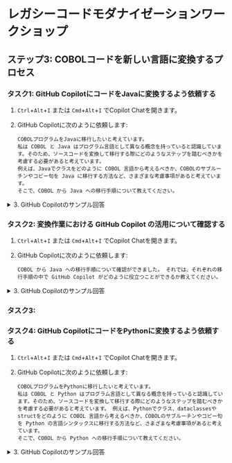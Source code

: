 # レガシーコードモダナイゼーションワークショップ

## ステップ3: COBOLコードを新しい言語に変換するプロセス

### タスク1: GitHub CopilotにコードをJavaに変換するよう依頼する

1. `Ctrl`+`Alt`+`I` または `Cmd`+`Alt`+`I` でCopilot Chatを開きます。

2. GitHub Copilotに次のように依頼します:

   ```plaintext
   COBOLプログラムをJavaに移行したいと考えています。
   私は COBOL と Java はプログラム言語として異なる概念を持っていると認識しています。そのため、ソースコードを変換して移行する際にどのようなステップを踏むべきかを考慮する必要があると考えています。
   例えば、Javaでクラスをどのように COBOL 言語から考えるべきか、COBOLのサブルーチンやコピー句を Java に移行する方法など、さまざまな考慮事項があると考えています。
   そこで、COBOL から Java への移行手順について教えてください。
   ```

<details>
<summary>3. GitHub Copilotのサンプル回答</summary>
COBOL から Java への移行手順について、以下のステップを踏むことをお勧めします。これらのステップは、COBOL の概念を Java に適切にマッピングし、移行プロセスをスムーズに進めるためのものです。

### 1. プロジェクトの計画と準備

- **コードベースのインベントリ**:
  - すべての COBOL プログラム、コピー句、外部依存関係を特定し、ドキュメント化します。

- **移行の範囲と目標の設定**:
  - 移行するコードの範囲を決定し、移行の目標（例：パフォーマンスの向上、保守性の向上）を設定します。

### 2. COBOL の概念を Java にマッピング

- **プログラム構造**:
  - COBOL の各プログラムを Java のクラスにマッピングします。COBOL の `IDENTIFICATION DIVISION` は Java クラスの宣言に相当します。

- **データ定義**:
  - COBOL の `DATA DIVISION` に定義されたデータ項目を Java のフィールドに変換します。COBOL のデータ型を Java のデータ型にマッピングします。

- **サブルーチン**:
  - COBOL のサブルーチン（`PERFORM` や `CALL` ステートメント）を Java のメソッドに変換します。サブルーチンの引数はメソッドのパラメータとして扱います。

- **COPYBOOK**:
  - COBOL のコピー句（COPYBOOK）は、Java のクラスやインターフェースとして再利用可能なコードに変換します。

### 3. 移行の実装

- **クラスの作成**:
  - 各 COBOL プログラムに対応する Java クラスを作成します。クラス名はプログラム名に基づいて命名します。

- **フィールドの定義**:
  - COBOL のデータ項目を Java のフィールドとして定義します。データ型の変換を行います（例：`PIC 9(3)` は `int` に変換）。

- **メソッドの実装**:
  - COBOL のサブルーチンを Java のメソッドとして実装します。メソッド名はサブルーチン名に基づいて命名します。

- **外部プログラムの呼び出し**:
  - COBOL の外部プログラム呼び出し（`CALL` ステートメント）を Java のメソッド呼び出しに変換します。

### 4. テストと検証

- **単体テストの作成**:
  - 各 Java クラスとメソッドに対して単体テストを作成し、正しく動作することを確認します。

- **統合テストの実施**:
  - 移行された Java コード全体を統合テストし、システム全体が正しく動作することを確認します。

### 5. 最適化とリファクタリング

- **コードの最適化**:
  - 移行された Java コードを最適化し、パフォーマンスを向上させます。

- **リファクタリング**:
  - コードの可読性と保守性を向上させるために、リファクタリングを行います。

### 具体的な例

#### COBOL のサブルーチンの Java への変換例

**COBOL サブルーチン**
```cobol
INITIALIZE-EMPLOYEES.
    MOVE "E001" TO EMPLOYEE-ID(1).
    MOVE "Alice Johnson" TO EMPLOYEE-NAME(1).
    MOVE "HR" TO DEPARTMENT(1).
    MOVE 70000.00 TO GROSS-SALARY(1).
    ...
```

**Java メソッド**
```java
public class PayrollSystem {
    private Employee[] employees = new Employee[5];

    public void initializeEmployees() {
        employees[0] = new Employee("E001", "Alice Johnson", "HR", 70000.00);
        ...
    }
}

class Employee {
    private String id;
    private String name;
    private String department;
    private double grossSalary;

    public Employee(String id, String name, String department, double grossSalary) {
        this.id = id;
        this.name = name;
        this.department = department;
        this.grossSalary = grossSalary;
    }

    // Getters and setters
}
```

### まとめ

COBOL から Java への移行は、プログラム構造、データ定義、サブルーチン、コピー句などの COBOL の概念を Java に適切にマッピングすることが重要です。移行プロセスを計画し、各ステップを慎重に実行することで、スムーズな移行を実現できます。
</details>

### タスク2: 変換作業における GitHub Copilot の活用について確認する

1. `Ctrl`+`Alt`+`I` または `Cmd`+`Alt`+`I` でCopilot Chatを開きます。

2. GitHub Copilotに次のように依頼します:

   ```plaintext
   COBOL から Java への移行手順について確認ができました。 それでは、それぞれの移行手順の中で GitHub Copilot がどのように役立つことができるか教えてください。
   ```

<details>
<summary>3. GitHub Copilotのサンプル回答</summary>
GitHub Copilot は、COBOL から Java への移行手順の各ステップでさまざまな方法で役立つことができます。以下に、各移行手順において GitHub Copilot がどのように支援できるかを説明します。

### 1. プロジェクトの計画と準備

- **コードベースのインベントリ**:
  - GitHub Copilot は、スクリプトを生成して COBOL ファイルのリストを取得し、コード行数やファイルサイズを計算するのに役立ちます。

  ```python
  import os

  def list_cobol_files(directory):
      cobol_files = []
      for root, _, files in os.walk(directory):
          for file in files:
              if file.endswith(('.cbl', '.cob')):
                  cobol_files.append(os.path.join(root, file))
      return cobol_files

  directory_path = '/path/to/cobol/project'
  cobol_files = list_cobol_files(directory_path)
  for file in cobol_files:
      print(file)
  ```

- **移行の範囲と目標の設定**:
  - GitHub Copilot は、移行計画のドキュメントテンプレートを生成するのに役立ちます。

  ```markdown
  # Migration Plan

  ## Scope
  - List of COBOL programs to be migrated
  - Dependencies and external systems

  ## Goals
  - Improve performance
  - Enhance maintainability
  - Reduce technical debt

  ## Timeline
  - Phase 1: Inventory and Analysis
  - Phase 2: Code Conversion
  - Phase 3: Testing and Validation
  - Phase 4: Optimization and Refactoring
  ```

### 2. COBOL の概念を Java にマッピング

- **プログラム構造**:
  - GitHub Copilot は、COBOL プログラムを Java クラスに変換するためのテンプレートを生成するのに役立ちます。

  ```java
  public class PayrollSystem {
      // Fields and methods will be added here
  }
  ```

- **データ定義**:
  - GitHub Copilot は、COBOL のデータ項目を Java のフィールドに変換するコードを生成するのに役立ちます。

  ```java
  public class Employee {
      private String id;
      private String name;
      private String department;
      private double grossSalary;

      // Constructor, getters, and setters
  }
  ```

- **サブルーチン**:
  - GitHub Copilot は、COBOL のサブルーチンを Java のメソッドに変換するコードを生成するのに役立ちます。

  ```java
  public void initializeEmployees() {
      employees[0] = new Employee("E001", "Alice Johnson", "HR", 70000.00);
      // Initialize other employees
  }
  ```

- **COPYBOOK**:
  - GitHub Copilot は、COBOL のコピー句を Java のクラスやインターフェースに変換するコードを生成するのに役立ちます。

  ```java
  public class EmployeeData {
      // Fields and methods for reusable data structures
  }
  ```

### 3. 移行の実装

- **クラスの作成**:
  - GitHub Copilot は、COBOL プログラムに対応する Java クラスを作成するコードを生成するのに役立ちます。

  ```java
  public class PayrollSystem {
      private Employee[] employees = new Employee[5];

      // Methods will be added here
  }
  ```

- **フィールドの定義**:
  - GitHub Copilot は、COBOL のデータ項目を Java のフィールドに変換するコードを生成するのに役立ちます。

  ```java
  private int employeeIndex;
  private double taxRate = 0.20;
  private double bonusRate = 0.10;
  private double deductionRate = 0.05;
  ```

- **メソッドの実装**:
  - GitHub Copilot は、COBOL のサブルーチンを Java のメソッドに変換するコードを生成するのに役立ちます。

  ```java
  public void calculateNetSalaries() {
      for (Employee employee : employees) {
          double bonus = calculateBonus(employee.getGrossSalary());
          double netSalary = employee.getGrossSalary() + bonus - (employee.getGrossSalary() * taxRate) - (employee.getGrossSalary() * deductionRate);
          employee.setNetSalary(netSalary);
      }
  }

  private double calculateBonus(double grossSalary) {
      return grossSalary * bonusRate;
  }
  ```

- **外部プログラムの呼び出し**:
  - GitHub Copilot は、COBOL の外部プログラム呼び出しを Java のメソッド呼び出しに変換するコードを生成するのに役立ちます。

  ```java
  public void callCalculateBonus(double grossSalary, double[] bonus) {
      bonus[0] = calculateBonus(grossSalary);
  }
  ```

### 4. テストと検証

- **単体テストの作成**:
  - GitHub Copilot は、各 Java クラスとメソッドに対する単体テストを生成するのに役立ちます。

  ```java
  @Test
  public void testInitializeEmployees() {
      PayrollSystem payrollSystem = new PayrollSystem();
      payrollSystem.initializeEmployees();
      assertEquals("E001", payrollSystem.getEmployees()[0].getId());
  }
  ```

- **統合テストの実施**:
  - GitHub Copilot は、統合テストのテンプレートを生成するのに役立ちます。

  ```java
  @Test
  public void testPayrollSystemIntegration() {
      PayrollSystem payrollSystem = new PayrollSystem();
      payrollSystem.initializeEmployees();
      payrollSystem.calculateNetSalaries();
      payrollSystem.calculateDepartmentTotals();
      payrollSystem.displayEmployees();
      payrollSystem.displayDepartmentTotals();
  }
  ```

### 5. 最適化とリファクタリング

- **コードの最適化**:
  - GitHub Copilot は、パフォーマンスを向上させるためのコード最適化の提案を行うのに役立ちます。

  ```java
  public void optimizeNetSalaryCalculation() {
      for (Employee employee : employees) {
          double grossSalary = employee.getGrossSalary();
          double bonus = calculateBonus(grossSalary);
          double netSalary = grossSalary + bonus - (grossSalary * taxRate) - (grossSalary * deductionRate);
          employee.setNetSalary(netSalary);
      }
  }
  ```

- **リファクタリング**:
  - GitHub Copilot は、コードの可読性と保守性を向上させるためのリファクタリングの提案を行うのに役立ちます。

  ```java
  public class Employee {
      private String id;
      private String name;
      private String department;
      private double grossSalary;
      private double netSalary;

      // Constructor, getters, and setters
  }
  ```

### まとめ

GitHub Copilot は、COBOL から Java への移行プロセスの各ステップで支援することができます。コードの生成、最適化、リファクタリング、テストの作成など、さまざまなタスクを効率的に行うための提案を提供し、移行プロジェクトをスムーズに進めることができます。
</details>

### タスク3:

### タスク4: GitHub CopilotにコードをPythonに変換するよう依頼する

1. `Ctrl`+`Alt`+`I` または `Cmd`+`Alt`+`I` でCopilot Chatを開きます。

2. GitHub Copilotに次のように依頼します:

   ```plaintext
   COBOLプログラムをPythonに移行したいと考えています。
   私は COBOL と Python はプログラム言語として異なる概念を持っていると認識しています。そのため、ソースコードを変換して移行する際にどのようなステップを踏むべきかを考慮する必要があると考えています。 例えば、Pythonでクラス、dataclassesやstructをどのように COBOL 言語から考えるべきか、COBOLのサブルーチンやコピー句を Python の言語シンタックスに移行する方法など、さまざまな考慮事項があると考えています。
   そこで、COBOL から Python への移行手順について教えてください。
   ```

<details>
<summary>3. GitHub Copilotのサンプル回答</summary>
COBOL から Python への移行手順について、以下のステップを踏むことをお勧めします。これらのステップは、COBOL の概念を Python に適切にマッピングし、移行プロセスをスムーズに進めるためのものです。

### 1. プロジェクトの計画と準備

- **コードベースのインベントリ**:
  - すべての COBOL プログラム、コピー句、外部依存関係を特定し、ドキュメント化します。

- **移行の範囲と目標の設定**:
  - 移行するコードの範囲を決定し、移行の目標（例：パフォーマンスの向上、保守性の向上）を設定します。

### 2. COBOL の概念を Python にマッピング

- **プログラム構造**:
  - COBOL の各プログラムを Python のクラスまたはモジュールにマッピングします。COBOL の `IDENTIFICATION DIVISION` は Python のクラス定義に相当します。

- **データ定義**:
  - COBOL の `DATA DIVISION` に定義されたデータ項目を Python のデータクラスや辞書に変換します。COBOL のデータ型を Python のデータ型にマッピングします。

- **サブルーチン**:
  - COBOL のサブルーチン（`PERFORM` や `CALL` ステートメント）を Python の関数やメソッドに変換します。サブルーチンの引数は関数のパラメータとして扱います。

- **COPYBOOK**:
  - COBOL のコピー句（COPYBOOK）は、Python のモジュールやクラスとして再利用可能なコードに変換します。

### 3. 移行の実装

- **クラスの作成**:
  - 各 COBOL プログラムに対応する Python クラスまたはモジュールを作成します。クラス名やモジュール名はプログラム名に基づいて命名します。

- **フィールドの定義**:
  - COBOL のデータ項目を Python のデータクラスや辞書として定義します。データ型の変換を行います（例：`PIC 9(3)` は `int` に変換）。

- **メソッドの実装**:
  - COBOL のサブルーチンを Python の関数やメソッドとして実装します。メソッド名はサブルーチン名に基づいて命名します。

- **外部プログラムの呼び出し**:
  - COBOL の外部プログラム呼び出し（`CALL` ステートメント）を Python の関数呼び出しに変換します。

### 4. テストと検証

- **単体テストの作成**:
  - 各 Python クラスと関数に対して単体テストを作成し、正しく動作することを確認します。

- **統合テストの実施**:
  - 移行された Python コード全体を統合テストし、システム全体が正しく動作することを確認します。

### 5. 最適化とリファクタリング

- **コードの最適化**:
  - 移行された Python コードを最適化し、パフォーマンスを向上させます。

- **リファクタリング**:
  - コードの可読性と保守性を向上させるために、リファクタリングを行います。

### 具体的な例

#### COBOL のサブルーチンの Python への変換例

**COBOL サブルーチン**
```cobol
INITIALIZE-EMPLOYEES.
    MOVE "E001" TO EMPLOYEE-ID(1).
    MOVE "Alice Johnson" TO EMPLOYEE-NAME(1).
    MOVE "HR" TO DEPARTMENT(1).
    MOVE 70000.00 TO GROSS-SALARY(1).
    ...
```

**Python 関数**
```python
from dataclasses import dataclass

@dataclass
class Employee:
    id: str
    name: str
    department: str
    gross_salary: float

employees = []

def initialize_employees():
    employees.append(Employee("E001", "Alice Johnson", "HR", 70000.00))
    # Initialize other employees
```

### まとめ

COBOL から Python への移行は、プログラム構造、データ定義、サブルーチン、コピー句などの COBOL の概念を Python に適切にマッピングすることが重要です。移行プロセスを計画し、各ステップを慎重に実行することで、スムーズな移行を実現できます。
</details>
